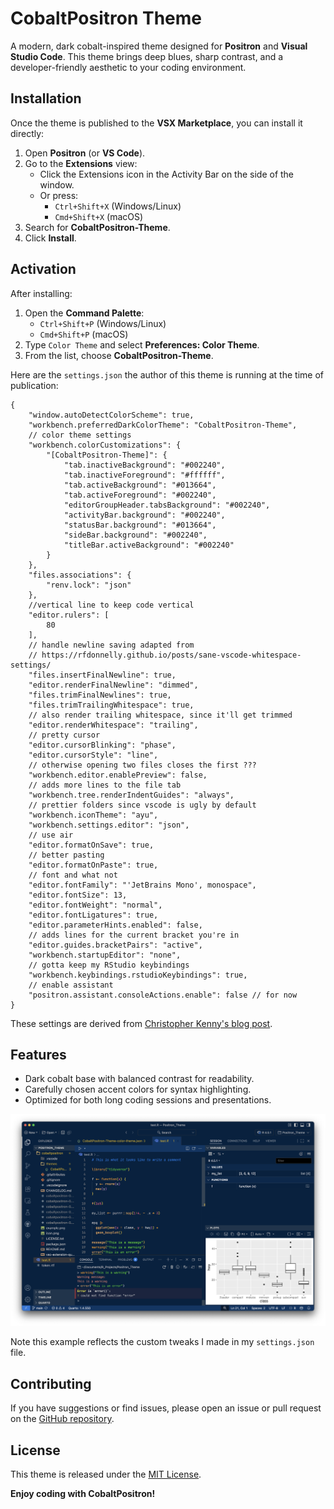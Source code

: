 # CobaltPositron Theme

A modern, dark cobalt-inspired theme designed for **Positron** and **Visual Studio Code**.
This theme brings deep blues, sharp contrast, and a developer-friendly aesthetic to your coding environment.

## Installation

Once the theme is published to the **VSX Marketplace**, you can install it directly:

1. Open **Positron** (or **VS Code**).
2. Go to the **Extensions** view:
   - Click the Extensions icon in the Activity Bar on the side of the window.
   - Or press:
     - `Ctrl+Shift+X` (Windows/Linux)
     - `Cmd+Shift+X` (macOS)
3. Search for **CobaltPositron-Theme**.
4. Click **Install**.

## Activation

After installing:

1. Open the **Command Palette**:
   - `Ctrl+Shift+P` (Windows/Linux)
   - `Cmd+Shift+P` (macOS)
2. Type `Color Theme` and select **Preferences: Color Theme**.
3. From the list, choose **CobaltPositron-Theme**.

Here are the `settings.json` the author of this theme is running at the time of publication:

```
{
    "window.autoDetectColorScheme": true,
    "workbench.preferredDarkColorTheme": "CobaltPositron-Theme",
    // color theme settings
    "workbench.colorCustomizations": {
        "[CobaltPositron-Theme]": {
            "tab.inactiveBackground": "#002240",
            "tab.inactiveForeground": "#ffffff",
            "tab.activeBackground": "#013664",
            "tab.activeForeground": "#002240",
            "editorGroupHeader.tabsBackground": "#002240",
            "activityBar.background": "#002240",
            "statusBar.background": "#013664",
            "sideBar.background": "#002240",
            "titleBar.activeBackground": "#002240"
        }
    },
    "files.associations": {
        "renv.lock": "json"
    },
    //vertical line to keep code vertical
    "editor.rulers": [
        80
    ],
    // handle newline saving adapted from
    // https://rfdonnelly.github.io/posts/sane-vscode-whitespace-settings/
    "files.insertFinalNewline": true,
    "editor.renderFinalNewline": "dimmed",
    "files.trimFinalNewlines": true,
    "files.trimTrailingWhitespace": true,
    // also render trailing whitespace, since it'll get trimmed
    "editor.renderWhitespace": "trailing",
    // pretty cursor
    "editor.cursorBlinking": "phase",
    "editor.cursorStyle": "line",
    // otherwise opening two files closes the first ???
    "workbench.editor.enablePreview": false,
    // adds more lines to the file tab
    "workbench.tree.renderIndentGuides": "always",
    // prettier folders since vscode is ugly by default
    "workbench.iconTheme": "ayu",
    "workbench.settings.editor": "json",
    // use air
    "editor.formatOnSave": true,
    // better pasting
    "editor.formatOnPaste": true,
    // font and what not
    "editor.fontFamily": "'JetBrains Mono', monospace",
    "editor.fontSize": 13,
    "editor.fontWeight": "normal",
    "editor.fontLigatures": true,
    "editor.parameterHints.enabled": false,
    // adds lines for the current bracket you're in
    "editor.guides.bracketPairs": "active",
    "workbench.startupEditor": "none",
    // gotta keep my RStudio keybindings
    "workbench.keybindings.rstudioKeybindings": true,
    // enable assistant
    "positron.assistant.consoleActions.enable": false // for now
}
```
These settings are derived from [Christopher Kenny's blog post](https://christophertkenny.com/posts/2024-06-29-positron-settings/).

## Features

- Dark cobalt base with balanced contrast for readability.
- Carefully chosen accent colors for syntax highlighting.
- Optimized for both long coding sessions and presentations.

![Example of how the IDE looks.](example.png)

Note this example reflects the custom tweaks I made in my `settings.json` file.

## Contributing

If you have suggestions or find issues, please open an issue or pull request on the [GitHub repository](https://github.com/carsonslater/cobaltpositron).


## License

This theme is released under the [MIT License](LICENSE.txt).


**Enjoy coding with CobaltPositron!**
